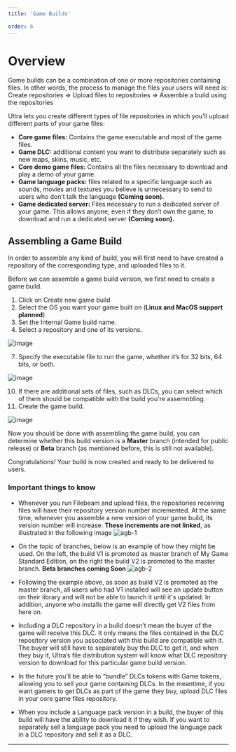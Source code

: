 ```yaml
---
title: 'Game Builds'

order: 6
---
```


# Overview

Game builds can be a combination of one or more repositories containing files. In other words, the process to manage the files your users will need is:
Create repositories => Upload files to repositories => Assemble a build using the repositories

Ultra lets you create different types of file repositories in which you’ll upload different parts of your game files:

-   **Core game files:** Contains the game executable and most of the game files.
-   **Game DLC:** additional content you want to distribute separately such as new maps, skins, music, etc.
-   **Core demo game files:** Contains all the files necessary to download and play a demo of your game.
-   **Game language packs:** files related to a specific language such as sounds, movies and textures you believe is unnecessary to send to users who don’t talk the language **(Coming soon).**
-   **Game dedicated server:** Files necessary to run a dedicated server of your game. This allows anyone, even if they don’t own the game, to download and run a dedicated server **(Coming soon).**

## Assembling a Game Build

In order to assemble any kind of build, you will first need to have created a repository of the corresponding type, and uploaded files to it.

Before we can assemble a game build version, we first need to create a game build.

1.  Click on Create new game build
2.  Select the OS you want your game built on (**Linux and MacOS support planned**)
3.  Set the Internal Game build name.
4.  Select a repository and one of its versions.
   
![image](https://github.com/Tomas-Cucit/docs-blockchain/assets/140004349/41ff1220-eb33-4836-9d03-777f2685134d)

7.  Specify the executable file to run the game, whether it’s for 32 bits, 64 bits, or both.
   
![image](https://github.com/Tomas-Cucit/docs-blockchain/assets/140004349/27ec3e43-ad69-4295-81ec-0cb22874c2e5)

10.  If there are additional sets of files, such as DLCs, you can select which of them should be compatible with the build you're assemnbling.
11.  Create the game build.
    
![image](https://github.com/Tomas-Cucit/docs-blockchain/assets/140004349/17e5de82-fdb5-4c50-93a0-ec74666fc4e1)

Now you should be done with assembling the game build, you can determine whether this build version is a **Master** branch (intended for public release) or **Beta** branch (as mentioned before, this is still not available).

Congratulations! Your build is now created and ready to be delivered to users.

### Important things to know

-   Whenever you run Filebeam and upload files, the repositories receiving files will have their repository version number incremented. At the same time, whenever you assemble a new version of your game build, its version number will increase. **These increments are not linked**, as illustrated in the following image
![agb-1](/images/gdc/agb-1.png)

-   On the topic of branches, below is an example of how they might be used. On the left, the build V1 is promoted as master branch of My Game Standard Edition, on the right the build V2 is promoted to the master branch. **Beta branches coming Soon**
![agb-2](/images/gdc/agb-2.png)

-   Following the example above, as soon as build V2 is promoted as the master branch, all users who had V1 installed will see an update button on their library and will not be able to launch it until it's updated. In addition, anyone who installs the game will directly get V2 files from here on.

-   Including a DLC repository in a build doesn’t mean the buyer of the game will receive this DLC. It only means the files contained in the DLC repository version you associated with this build are compatible with it. The buyer will still have to separately buy the DLC to get it, and when they buy it, Ultra’s file distribution system will know what DLC repository version to download for this particular game build version.

-   In the future you’ll be able to “bundle” DLCs tokens with Game tokens, allowing you to sell your game containing DLCs. In the meantime, if you want gamers to get DLCs as part of the game they buy, upload DLC files in your core game files repository.

-   When you include a Language pack version in a build, the buyer of this build will have the ability to download it if they wish. If you want to separately sell a language pack you need to upload the language pack in a DLC repository and sell it as a DLC.

---
